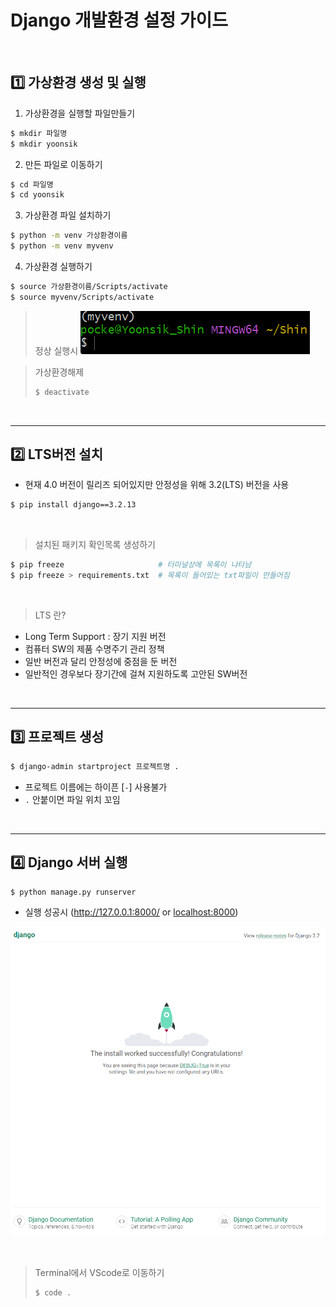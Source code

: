 # Django 개발환경 설정 가이드

​    

## 1️⃣ 가상환경 생성 및 실행

1. 가상환경을 실행할 파일만들기

```bash
$ mkdir 파일명
$ mkdir yoonsik
```

2. 만든 파일로 이동하기

```bash
$ cd 파일명
$ cd yoonsik
```

3. 가상환경 파일 설치하기

```bash
$ python -m venv 가상환경이름
$ python -m venv myvenv
```

4. 가상환경 실행하기

```bash
$ source 가상환경이름/Scripts/activate
$ source myvenv/Scripts/activate
```

>  정상 실행시   ![image-20220921160707044](Django개발환경.assets/image-20220921160707044.png)

>  가상환경해제 
>
> ```bash
> $ deactivate
> ```

​    

---

## 2️⃣ LTS버전 설치

- 현재 4.0 버전이 릴리즈 되어있지만 안정성을 위해 3.2(LTS) 버전을 사용

```bash
$ pip install django==3.2.13
```

​    

> 설치된 패키지 확인목록 생성하기

```bash
$ pip freeze                     # 터미널상에 목록이 나타남
$ pip freeze > requirements.txt  # 목록이 들어있는 txt파일이 만들어짐
```

​    

> LTS 란?

- Long Term Support : 장기 지원 버전
- 컴퓨터 SW의 제품 수명주기 관리 정책
- 일반 버전과 달리 안정성에 중점을 둔 버전
- 일반적인 경우보다 장기간에 걸쳐 지원하도록 고안된 SW버전

​    

---

## 3️⃣ 프로젝트 생성

```bash
$ django-admin startproject 프로젝트명 .
```

- 프로젝트 이름에는 하이픈 [`-`] 사용불가
- `.` 안붙이면 파일 위치 꼬임

​    

---

## 4️⃣ Django 서버 실행

```bash
$ python manage.py runserver
```

- 실행 성공시 (http://127.0.0.1:8000/ or [localhost:8000](http://localhost:8000/))

![image-20220921162740717](Django개발환경.assets/image-20220921162740717.png)

​    

> Terminal에서 VScode로 이동하기
>
> ```bash
> $ code .
> ```